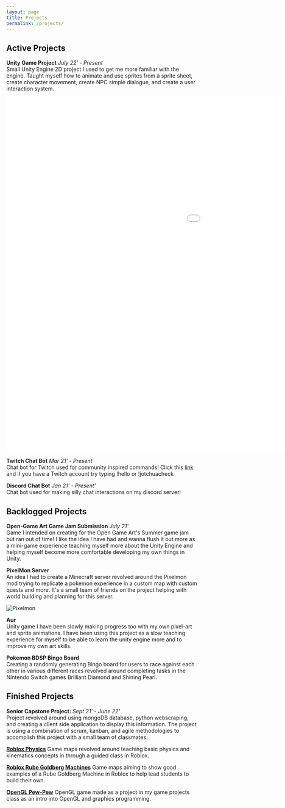 ```yaml
---
layout: page
title: Projects
permalink: /projects/
---
```


## Active Projects

**Unity Game Project** *July 22' - Present* <br />
Small Unity Engine 2D project I used to get me more familiar with the engine. Taught myself how to animate and use sprites from a sprite sheet, create character movement, create NPC simple dialogue, and create a user interaction system. 
<iframe class="game" src="{{site.baseurl}}/assets/projects/AstroDem/index.html" style="border: none; width: 1550px; height: 930px;" allowfullScreen allow="gamepad *;"></iframe> 

**Twitch Chat Bot** *Mar 21' - Present* <br />
Chat bot for Twitch used for community inspired commands! Click this [link](https://twitch.tv/jotchubot) and if you have a Twitch account try typing !hello or !jotchuacheck 

**Discord Chat Bot** *Jan 21' - Present'* <br />
Chat bot used for making silly chat interactions on my discord server! 

## Backlogged Projects

**Open-Game Art Game Jam Submission** *July 21'* <br />
Game I intended on creating for the Open Game Art's Summer game jam but ran out of time! I like the idea I have had and wanna flush it out more as a mini-game experience teaching myself more about
the Unity Engine and helping myself become more comfortable developing my own things in Unity. 

**PixelMon Server** <br />
An idea I had to create a Minecraft server revolved around the Pixelmon mod trying to replicate a pokemon experience in a custom map with custom quests and more. It's a small team of friends on the project helping with world building and planning for this server. 

![Pixelmon]({{site.baseurl}}/assets/images/projects/Pixelmon.png)

**Aur** <br />
Unity game I have been slowly making progress too with my own pixel-art and sprite animations. I have been using this project as a slow teaching experience for myself to be able to learn the unity engine more and to improve my own art skills. 

**Pokemon BDSP Bingo Board** <br />
Creating a randomly generating Bingo board for users to race against each other in various different races revolved around completing tasks in the Nintendo Switch games Brilliant Diamond and Shining Pearl. 

## Finished Projects

**Senior Capstone Project:** *Sept 21' - June 22'* <br />
Project revolved around using mongoDB database, python webscraping, and creating a client side application to display this information. The project is using a combination of scrum, kanban, and agile methodologies to accomplish this project with a small team of classmates. 

[**Roblox Physics**]({{site.baseurl}}/portfolio/physics)
Game maps revolved around teaching basic physics and kinematics concepts in through a guided class in Roblox. 

[**Roblox Rube Goldberg Machines**]({{site.baseurl}}/portfolio/rubegold)
Game maps aiming to show good examples of a Rube Goldberg Machine in Roblox to help lead students to build their own. 

[**OpenGL Pew-Pew**]({{site.baseurl}}/portfolio/pewpew)
OpenGL game made as a project in my game projects class as an intro into OpenGL and graphics programming. 
